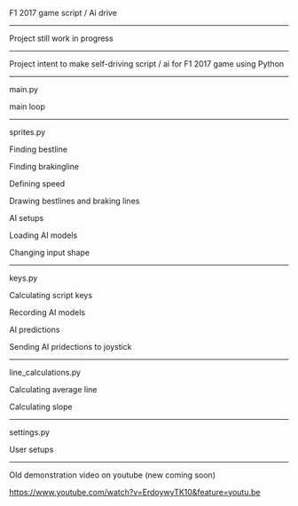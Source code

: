 F1 2017 game script / Ai drive

------------------------------

Project still work in progress

------------------------------

Project intent to make self-driving script / ai for F1 2017 game using Python

------------------------------

main.py



main loop

------------------------------

sprites.py



Finding bestline

Finding brakingline

Defining speed

Drawing bestlines and braking lines

AI setups

Loading AI models

Changing input shape

------------------------------

keys.py



Calculating script keys

Recording AI models

AI predictions

Sending AI pridections to joystick

------------------------------

line_calculations.py



Calculating average line

Calculating slope

------------------------------

settings.py



User setups

------------------------------

Old demonstration video on youtube (new coming soon)

https://www.youtube.com/watch?v=ErdoywyTK10&feature=youtu.be
